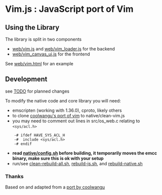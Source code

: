 

# Vim.js : JavaScript port of Vim

## Using the Library

The library is split in two components
- [web/vim.js](web/vim.js) and [web/vim_loader.js](web/vim_loader.js) for the backend
- [web/vim_canvas_ui.js](web/vim_canvas_ui.js) for the frontend

See [web/vim.html](web/vim.html) for an example

## Development

see [TODO](/TODO) for planned changes

To modify the native code and core library you will need:
- emscripten (working with 1.36.0), cproto, likely others
- to clone [coolwangu's port of vim](https://github.com/coolwanglu/vim.js/) to native/clean-vim.js
- you may need to comment out lines in src/os_web.c relating to `<sys/acl.h>`
```
    -# ifdef HAVE_SYS_ACL_H
    -#  include <sys/acl.h>
    -# endif
```
- **read [native/config.sh](native/config.sh) before building, it temporarily moves the emcc binary, make sure this is ok with your setup**
- run/see [clean-rebuild-all.sh](/clean-rebuild-all.sh), [rebuild-js.sh](rebuild-js.sh), and [rebuild-native.sh](rebuild-native.sh)


### Thanks

Based on and adapted from a [port by coolwangu](https://github.com/coolwanglu/vim.js/)
